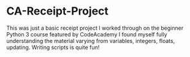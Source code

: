 # CA-Receipt-Project
This was just a basic receipt project I worked through on the beginner Python 3 course featured by CodeAcademy I found myself fully understanding the material varying from variables, integers, floats, updating. Writing scripts is quite fun!
